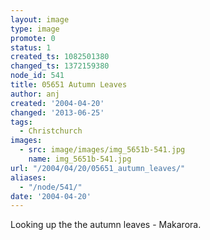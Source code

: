 ```yaml
---
layout: image
type: image
promote: 0
status: 1
created_ts: 1082501380
changed_ts: 1372159380
node_id: 541
title: 05651 Autumn Leaves
author: anj
created: '2004-04-20'
changed: '2013-06-25'
tags:
  - Christchurch
images:
  - src: image/images/img_5651b-541.jpg
    name: img_5651b-541.jpg
url: "/2004/04/20/05651_autumn_leaves/"
aliases:
  - "/node/541/"
date: '2004-04-20'
---
```

Looking up the the autumn leaves - Makarora.
